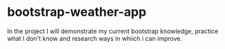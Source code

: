# bootstrap-weather-app

In the project I will demonstrate my current bootstrap knowledge, practice what I don't know
and research ways in whiich i can improve.
